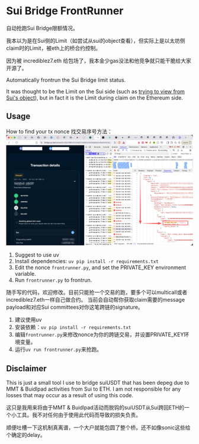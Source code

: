 # Sui Bridge FrontRunner

自动抢跑Sui Bridge限额情况。

我本以为是在Sui侧的Limit（如尝试从sui的object查看），但实际上是以太坊侧claim时的Limit，被eth上的桥合约控制。

因为被 incrediblez7.eth 给包场了，我本金少gas没法和他竞争就只能干脆给大家开源了。

Automatically frontrun the Sui Bridge limit status.

It was thought to be the Limit on the Sui side (such as [trying to view from Sui's object](./sui.py)), but in fact it is the Limit during claim on the Ethereum side.

## Usage

How to find your tx nonce 
找交易序号方法：
![How to find your tx nonce](./HowToFindNonce.png)

1. Suggest to use uv
2. Install dependencies: `uv pip install -r requirements.txt`
3. Edit the nonce `frontrunner.py`, and set the PRIVATE_KEY environment variable.
4. Run `frontrunner.py` to frontrun.

随手写的代码，欢迎修改。目前只能抢一个交易的跑，要多个可以multicall或者incrediblez7.eth一样自己做合约。
当前会自动帮你获取claim需要的message payload和对应Sui committees对你这笔跨链的signature。

1. 建议使用uv
2. 安装依赖：`uv pip install -r requirements.txt`
3. 编辑`frontrunner.py`来修改nonce为你的跨链交易，并设置PRIVATE_KEY环境变量。
4. 运行`uv run frontrunner.py`来抢跑。

## Disclaimer

This is just a small tool I use to bridge suiUSDT that has been depeg due to MMT & Buidlpad activities from Sui to ETH. I am not responsible for any losses that may occur as a result of using this code.

这只是我用来将由于MMT & Buidlpad活动而脱钩的suiUSDT从Sui跨回ETH的一个小工具。我不对任何由于使用此代码而导致的损失负责。

顺便吐槽一下这机制真离谱，一个大户就能包圆了整个桥。还不如像sonic这些给个确定的delay。
